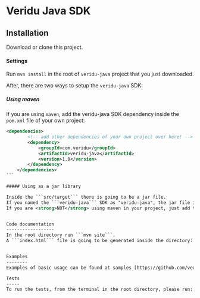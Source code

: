 # Veridu Java SDK 

Installation
------------
Download or clone this project. 

#### Settings

Run `mvn install` in the root of `veridu-java` project that you just downloaded.

After, there are two ways to setup the `veridu-java` SDK: 

##### Using maven

If you are using `maven`, add the veridu-java SDK dependency inside the `pom.xml` file of your own project:

````xml
<dependencies>
        <!-- add other dependencies of your own project over here! -->
        <dependency>
            <groupId>com.veridu</groupId>
            <artifactId>veridu-java</artifactId>
            <version>1.0</version>
        </dependency>
    </dependencies>
```

##### Using as a jar library

Inside the ```src/target``` there is going to be a jar file. 
If you named the ```veridu-java``` SDK as "veridu-java", the jar file is going to be just like that: ```veridu-java-1.0-jar-with-dependencies.jar```
If you are <strong>NOT</strong> using maven in your project, just add this jar file to the build path of your project. 


Code documentation
------------------
In the root directory run ```mvn site```.
A ```index.html``` file is going to be generated inside the directory: ``` /target/site ```. Open it on any web browser. 


Examples
--------
Examples of basic usage can be found at samples [https://github.com/veridu/samples/tree/master/java](https://github.com/veridu/samples/tree/master/java)

Tests
-----
To run the tests, from the terminal in the root directory, please run: ```mvn test```

